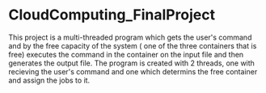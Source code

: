 # CloudComputing_FinalProject
This project is a multi-threaded program which gets the user's command and by the free capacity of the system ( one of the three containers that is free)
executes the command in the container on the input file and then generates the output file. The program is created with 2 threads, one with recieving
the user's command and one which determins the free container and assign the jobs to it.

